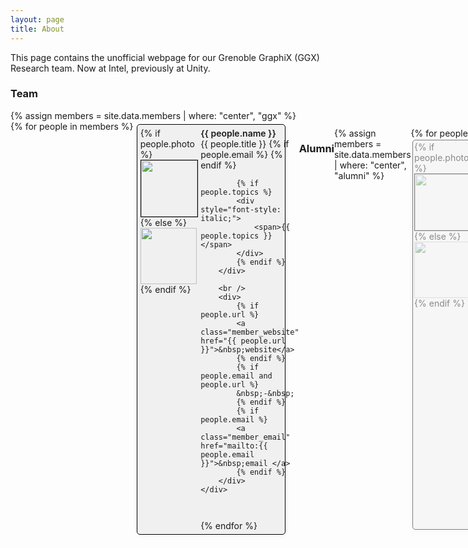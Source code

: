 ```yaml
---
layout: page
title: About
---
```


This page contains the unofficial webpage for our Grenoble GraphiX (GGX) Research team. Now at Intel, previously at Unity.

<h3>Team</h3>
{% assign members = site.data.members | where: "center", "ggx" %}
<div style="display:flex; width:100%; flex-wrap:wrap">
{% for people in members %}
<div style="display:flex; width:45%; max-width: 45%; margin:1% 1% 1% 1%; border: 1px solid black; padding:1%; border-radius: 5px; background-color: rgb(240,240,240); box-shadow: 0 3px 8px 0 rgba(0,0,0,0.03);">
    <div class="people-picture" style="margin-right:2%">
        {% if people.photo %}
        <img width="92px" height="92px" style="max-width:none; width:90px; height:90px; overflow: hidden; border: solid 1px black;" src="{{ people.photo | prepend: site.baseurl }}" />
        {% else %}
        <img width="92px" height="92px" style="max-width:none; width:90px; height:90px; overflow: hidden;" src="{{ site.baseurl }}/images/people/default.svg" />
        {% endif %}
    </div>
    <div style="display:flex; flex-direction:column; justify-content:space-between;" class="people-infos">
        <div>
            <div>
                <span style="font-weight: 600;">
                {{ people.name }}
                </span><br />
                <span>
                {{ people.title }}
                </span>
                {% if people.email %}
                {% endif %}
            </div>

            {% if people.topics %}
            <div style="font-style: italic;">
                <span>{{ people.topics }}</span>
            </div>
            {% endif %}
        </div>

        <br />
        <div>
            {% if people.url %}
            <a class="member_website" href="{{ people.url }}">&nbsp;website</a>
            {% endif %}
            {% if people.email and people.url %}
            &nbsp;-&nbsp;
            {% endif %}
            {% if people.email %}
            <a class="member_email" href="mailto:{{ people.email }}">&nbsp;email </a>
            {% endif %}
        </div>
    </div>
</div>
{% endfor %}
</div>
<br /> <br />

<h3>Alumni</h3>
{% assign members = site.data.members | where: "center", "alumni" %}
<div style="display:flex; width:100%; flex-wrap:wrap">
{% for people in members %}
<div style="display:flex; width:45%; max-width: 45%; margin:1% 1% 1% 1%; border: 1px solid black; padding:1%; border-radius: 5px; background-color: rgb(240,240,240); box-shadow: 0 3px 8px 0 rgba(0,0,0,0.03); opacity: 0.5;">
    <div class="people-picture" style="margin-right:2%">
        {% if people.photo %}
        <img width="92px" height="92px" style="max-width:none; width:90px; height:90px; overflow: hidden; border: solid 1px black;" src="{{ people.photo | prepend: site.baseurl }}" />
        {% else %}
        <img width="92px" height="92px" style="max-width:none; width:90px; height:90px; overflow: hidden;" src="{{ site.baseurl }}/images/people/default.svg" />
        {% endif %}
    </div>
    <div style="display:flex; flex-direction:column; justify-content:space-between;" class="people-infos">
        <div>
            <div>
                <span style="font-weight: 600;">
                {{ people.name }}
                </span><br />
                <span>
                {{ people.title }}
                </span>
                {% if people.email %}
                {% endif %}
            </div>

            {% if people.topics %}
            <div style="font-style: italic;">
                <span>{{ people.topics }}</span>
            </div>
            {% endif %}
        </div>

        <br />
        <div>
            {% if people.url %}
            <a class="member_website" href="{{ people.url }}">&nbsp;website</a>
            {% endif %}
            {% if people.email and people.url %}
            &nbsp;-&nbsp;
            {% endif %}
            {% if people.email %}
            <a class="member_email" href="mailto:{{ people.email }}">&nbsp;email </a>
            {% endif %}
        </div>
    </div>
</div>
{% endfor %}
</div>
